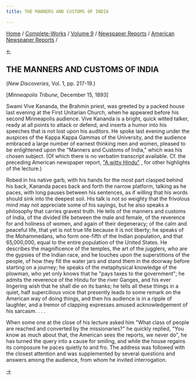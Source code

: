 ```yaml
---
title: THE MANNERS AND CUSTOMS OF INDIA

---
```

<div>

[Home](../../../../index.htm) /
[Complete-Works](../../../complete_works.htm) / [Volume
9](../../volume_9_contents.htm) / [Newspaper
Reports](../newspaper_reports_contents.htm) / [American Newspaper
Reports](american_newspaper_contents.htm) /

[←](13_minneapolis_journal_dec_15_1893.htm)

## THE MANNERS AND CUSTOMS OF INDIA

(*New Discoveries*, Vol. 1, pp. 217-19.)

\[*Minneapolis Tribune*, December 15, 1893\]

Swami Vive Kananda, the Brahmin priest, was greeted by a packed house
last evening at the First Unitarian Church, when he appeared before his
second Minneapolis audience. Vive Kananda is a bright, quick witted
talker, ready at all points to attack or defend, and inserts a humor
into his speeches that is not lost upon his auditors. He spoke last
evening under the auspices of the Kappa Kappa Gammas of the University,
and the audience embraced a large number of earnest thinking men and
women, pleased to be enlightened upon the "Manners and Customs of
India," which was his chosen subject. (Of which there is no verbatim
transcript available. Cf. the preceding American newspaper report, ["A
witty Hindu"](13_minneapolis_journal_dec_15_1893.htm) , for other
highlights of the lecture.)

Robed in his native garb, with his hands for the most part clasped
behind his back, Kananda paces back and forth the narrow platform,
talking as he paces, with long pauses between his sentences, as if
willing that his words should sink into the deepest soil. His talk is
not so weighty that the frivolous mind may not appreciate some of his
sayings, but he also speaks a philosophy that carries gravest truth. He
tells of the manners and customs of India, of the divided life between
the male and female, of the reverence for and holiness of women, and
again of their degeneracy; of the calm and peaceful life, that yet is
not true life because it is not liberty; he speaks of the Mohammedans,
who form one-fifth of the Indian population, and that 65,000,000, equal
to the entire population of the United States. He describes the
magnificence of the temples, the art of the jugglers, who are the
gypsies of the Indian race, and he touches upon the superstitions of the
people, of how they fill the water jars and stand them in the doorway
before starting on a journey; he speaks of the metaphysical knowledge of
the plowman, who yet only knows that he "pays taxes to the government";
he admits the reverence of the Hindu for the river Ganges, and his ever
lingering wish that he shall die on its banks; he tells all these things
in a quiet, half supercilious voice that presently leads to some remark
on the American way of doing things, and then his audience is in a
ripple of laughter, and a tremor of clapping expresses amused
acknowledgement of his sarcasm. . . .

When some one at the close of his lecture asked him "What class of
people are reached and converted by the missionaries?" he quickly
replied, "You know as much about that, the American sees the reports, we
never do", he has turned the query into a cause for smiling, and while
the house regains its composure he paces quietly to and fro. The address
was followed with the closest attention and was supplemented by several
questions and answers among the audience, from whom he invited
interrogation.

[→](15_detroit_tribune_feb_18_1894.htm)

</div>
